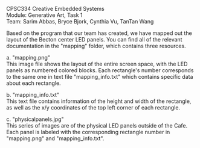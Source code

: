 CPSC334 Creative Embedded Systems  
Module: Generative Art, Task 1  
Team: Sarim Abbas, Bryce Bjork, Cynthia Vu, TanTan Wang

Based on the program that our team has created, we have mapped out the layout
of the Becton center LED panels. You can find all of the relevant
documentation in the "mapping" folder, which contains three resources.

a. "mapping.png"  
This image file shows the layout of the entire screen space, with the LED
	panels as numbered colored blocks. Each rectangle's number corresponds to
	the same one in text file "mapping_info.txt" which contains specific data
	about each rectangle. 
	
b. "mapping_info.txt"  
This text file contains information of the height and width of the
	rectangle, as well as the x/y coordinates of the top left corner of each
	rectangle. 

c. "physicalpanels.jpg"  
This series of images are of the physical LED panels outside of the Cafe.
	Each panel is labeled with the corresponding rectangle number in
	"mapping.png" and "mapping_info.txt".
	
	
	